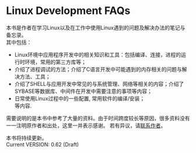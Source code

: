 Linux Development FAQs
======================

本书是作者在学习Linux以及在工作中使用Linux遇到的问题及解决办法的笔记与备忘录。  
其中包括：
   * Linux环境中应用程序开发中的相关知识和工具：包括编译、连接，进程的运行时环境，常用的第三方库等；
   * 介绍了进程调试的方法；介绍了C语言开发中可能遇到的内存相关的问题与解决方法、工具；
   * 介绍了SHELL与应用开发中常见的与系统管理、网络等相关的内容；介绍了SYBASE等数据库、中间件在开发中需要注意的事项等内容；
   * 日常使用Linux过程中的一些配置, 常用软件的编译/安装；  
等内容.

需要说明的是本书中参考了大量的资料。由于时间跨度较长等原因，很多资料没有一一注明原作者和出处，这里一并表示感谢。
若有异议，请[联系作者](https://github.com/linxiaohui/linux-devp-faq/issues)。    

本书将持续更新。     
Current VERSION: 0.62 (Draft)
